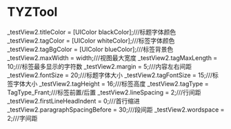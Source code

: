 # TYZTool

_testView2.titleColor = [UIColor blackColor];///标题字体颜色
_testView2.tagColor = [UIColor whiteColor];///标签字体颜色
_testView2.tagBgColor = [UIColor blueColor];///标签背景色
_testView2.maxWidth = width;///视图最大宽度
_testView2.tagMaxLength = 10;///标签最多显示的字符数
_testView2.margin = 5;///内容左右间距
_testView2.fontSize = 20;///标题字体大小
_testView2.tagFontSize = 15;///标签字体大小
_testView2.tagHeight = 16;///标签高度
_testView2.tagType = TagType_Frant;///标签前置/后置
_testView2.lineSpacing = 2;///行间距
_testView2.firstLineHeadIndent = 0;///首行缩进
_testView2.paragraphSpacingBefore = 30;///段间距
_testView2.wordspace = 2;///字间距
